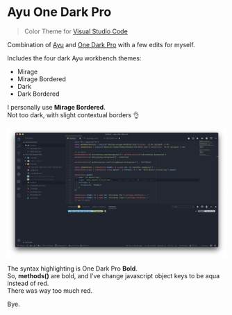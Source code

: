 # Ayu One Dark Pro

> Color Theme for [Visual Studio Code](https://code.visualstudio.com/)

Combination of [Ayu](https://github.com/ayu-theme/vscode-ayu) and [One Dark Pro](https://github.com/Binaryify/OneDark-Pro) with a few edits for myself.

Includes the four dark Ayu workbench themes:

- Mirage
- Mirage Bordered
- Dark
- Dark Bordered

I personally use **Mirage Bordered**.  
Not too dark, with slight contextual borders 👌

![screenshot](images/screenshot.png)

The syntax highlighting is One Dark Pro **Bold**.  
So, **methods()** are bold, and I've change javascript object keys to be aqua instead of red.  
There was way too much red.

Bye.
